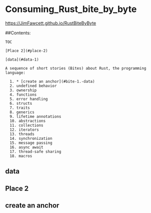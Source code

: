 
  # Consuming_Rust_bite_by_byte<br />

  https://JimFawcett.github.io/RustBiteByByte

  ##Contents:

    TOC

    [Place 2](#place-2)
    
    [data](#data-1)

    A sequence of short stories (Bites) about Rust, the programming language:
  
      1. * [create an anchor](#bite-1.-data)
      2. undefined behavior
      3. ownership
      4. functions
      5. error handling
      6. structs
      7. traits
      8. generics
      9. lifetime annotations
      10. abstractions
      11. collections
      12. iterators
      13. threads
      14. synchronization
      15. message passing
      16. async await
      17. thread-safe sharing
      18. macros

<div id="data-1">

## data <a id="data-1"></a>

## Place 2








## create an anchor <a id=bite-1.-data></a>
